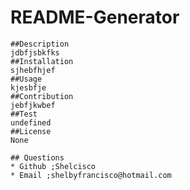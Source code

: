 # README-Generator

 
    ##Description
    jdbfjsbkfks
    ##Installation
    sjhebfhjef
    ##Usage
    kjesbfje
    ##Contribution
    jebfjkwbef
    ##Test
    undefined
    ##License
    None

    ## Questions
    * Github ;Shelcisco
    * Email ;shelbyfrancisco@hotmail.com